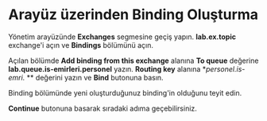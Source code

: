 # Arayüz üzerinden Binding Oluşturma

Yönetim arayüzünde **Exchanges** segmesine geçiş yapın. **lab.ex.topic** exchange'i açın ve **Bindings** bölümünü açın.

Açılan bölümde **Add binding from this exchange** alanına **To queue** değerine **lab.queue.is-emirleri.personel** yazın. **Routing key** alanına **personel.is-emri.* ** değerini yazın ve **Bind** butonuna basın.

Binding bölümünde yeni oluşturduğunuz binding'in olduğunu teyit edin.

**Continue** butonuna basarak sıradaki adıma geçebilirsiniz.
